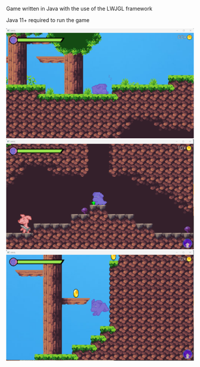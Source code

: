 Game written in Java with the use of the LWJGL framework

Java 11+ required to run the game

![alt text](https://github.com/Joshua-Micheletti/GallyRun/blob/main/img/beginning.png?raw=true)
![alt text](https://github.com/Joshua-Micheletti/GallyRun/blob/main/img/cave.png?raw=true)
![alt text](https://github.com/Joshua-Micheletti/GallyRun/blob/main/img/parkour.png?raw=true)